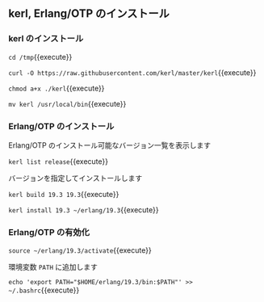 ## kerl, Erlang/OTP のインストール

### kerl のインストール

`cd /tmp`{{execute}}

`curl -O https://raw.githubusercontent.com/kerl/master/kerl`{{execute}}

`chmod a+x ./kerl`{{execute}}

`mv kerl /usr/local/bin`{{execute}}

###  Erlang/OTP のインストール

Erlang/OTP のインストール可能なバージョン一覧を表示します

`kerl list release`{{execute}}

バージョンを指定してインストールします

`kerl build 19.3 19.3`{{execute}}

`kerl install 19.3 ~/erlang/19.3`{{execute}}

### Erlang/OTP の有効化

`source ~/erlang/19.3/activate`{{execute}}

環境変数 `PATH` に追加します

`echo 'export PATH="$HOME/erlang/19.3/bin:$PATH"' >> ~/.bashrc`{{execute}}
